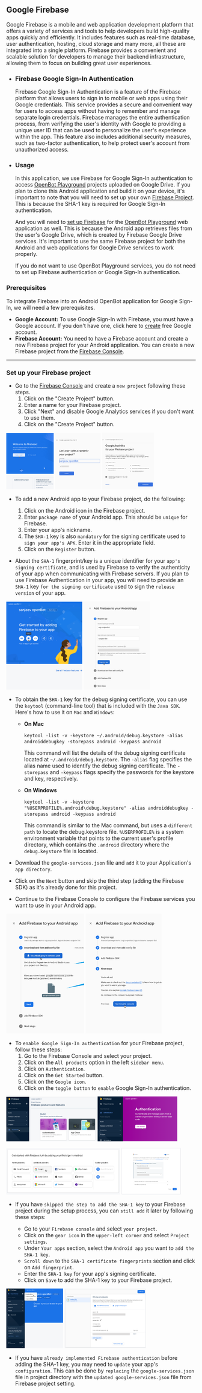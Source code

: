 ## Google Firebase

Google Firebase is a mobile and web application development platform that offers a variety of services and tools to help developers build high-quality apps quickly and efficiently. It includes features such as real-time database, user authentication, hosting, cloud storage and many more, all these are integrated into a single platform. Firebase provides a convenient and scalable solution for developers to manage their backend infrastructure, allowing them to focus on building great user experiences.

- ### Firebase Google Sign-In Authentication

  Firebase Google Sign-In Authentication is a feature of the Firebase platform that allows users to sign in to mobile or web apps using their Google credentials. This service provides a secure and convenient way for users to access apps without having to remember and manage separate login credentials. Firebase manages the entire authentication process, from verifying the user's identity with Google to providing a unique user ID that can be used to personalize the user's experience within the app. This feature also includes additional security measures, such as two-factor authentication, to help protect user's account from unauthorized access.

- ### Usage
  In this application, we use Firebase for Google Sign-In authentication to access [OpenBot Playground](https://github.com/3dwesupport/OpenBot/tree/react-blockly/open-code#readme) projects uploaded on Google Drive. If you plan to clone this Android application and build it on your device, it's important to note that you will need to set up your own [Firebase Project](https://github.com/3dwesupport/OpenBot/tree/android-blockly-v2/android/app/src/main/java/org/openbot/googleServices#set-up-your-firebase-project). This is because the SHA-1 key is required for Google Sign-In authentication. 
  
  And you will need to [set up Firebase](https://github.com/3dwesupport/OpenBot/tree/react-blockly/open-code#readme) for the [OpenBot Playground](https://www.openbot.itinker.io/) web application as well. This is because the Android app retrieves files from the user's Google Drive, which is created by Firebase Google Drive services. It's important to use the same Firebase project for both the Android and web applications for Google Drive services to work properly.
  
  If you do not want to use OpenBot Playground services, you do not need to set up Firebase authentication or Google Sign-In authentication.

### Prerequisites
To integrate Firebase into an Android OpenBot application for Google Sign-In, we will need a few prerequisites.
- **Google Account:** To use Google Sign-In with Firebase, you must have a Google account. If you don't have one, click here to [create](https://accounts.google.com/signup) free Google account.
- **Firebase Account:** You need to have a Firebase account and create a new Firebase project for your Android application. You can create a new Firebase project from the [Firebase Console](https://console.firebase.google.com/).
****

### Set up your Firebase project

- Go to the [Firebase Console](https://console.firebase.google.com/) and create a `new project` following these steps.
  1. Click on the "Create Project" button.
  2. Enter a name for your Firebase project.
  3. Click "Next" and disable Google Analytics services if you don't want to use them.
  4. Click on the "Create Project" button.
<p>
<img src="../../../../../../../../docs/images/create_project.jpg" alt="Create project" width="25%"/>
<img src="../../../../../../../../docs/images/enter_project_name.jpg" alt="Enter project name" width="24%"/>
<img src="../../../../../../../../docs/images/disable_analytics.jpg" alt="Disable analytics" width="27.5%"/>
</p>

- To add a new Android app to your Firebase project, do the following:
  1. Click on the Android icon in the Firebase project.
  2. Enter `package name` of your Android app. This should be `unique` for Firebase.
  3. Enter your app's nickname.
  4. The `SHA-1` key is also `mandatory` for the signing certificate used to `sign your app's APK`. Enter it in the appropriate field.
  5. Click on the `Register` button.
  

- About the `SHA-1` fingerprint/key is a unique identifier for your `app's signing certificate`, and is used by Firebase to verify the authenticity of your app when communicating with Firebase servers. If you plan to use Firebase Authentication in your app, you will need to provide an `SHA-1` key `for the signing certificate` used to sign the `release version` of your app.
  
<p>
<img src="../../../../../../../../docs/images/add_android_app.jpg" alt="Create project" width="40%"/>
<img src="../../../../../../../../docs/images/package_name.jpg" alt="Package Name" width="35%"/>
</p>

- To obtain the `SHA-1` key for the debug signing certificate, you can use the `keytool` (command-line tool) that is included with the `Java SDK`. Here's how to use it on `Mac` and `Windows`:
  

  - **On Mac**
    ```shell
    keytool -list -v -keystore ~/.android/debug.keystore -alias androiddebugkey -storepass android -keypass android
    ```
    This command will list the details of the debug signing certificate located at `~/.android/debug.keystore`. The `-alias` flag specifies the alias name used to identify the debug signing certificate. The `-storepass` and `-keypass` flags specify the passwords for the keystore and key, respectively.
  

  - **On Windows**
    ```shell 
    keytool -list -v -keystore "%USERPROFILE%.android\debug.keystore" -alias androiddebugkey -storepass android -keypass android
    ```
    This command is similar to the Mac command, but uses a `different path` to locate the debug.keystore file. `%USERPROFILE%` is a system environment variable that points to the current user's profile directory, which contains the `.android` directory where the `debug.keystore` file is located.

- Download the `google-services.json` file and `add` it to your Application's `app directory`.
- Click on the `Next` button and skip the third step (adding the Firebase SDK) as it's already done for this project.
- Continue to the Firebase Console to configure the Firebase services you want to use in your Android app.

<p>
<img src="../../../../../../../../docs/images/google_service_json_file.jpg" alt="Google services json file" width="41%"/>
<img src="../../../../../../../../docs/images/continue_to_console.jpg" alt="Continue to console" width="40.2%"/>
</p>

- To `enable Google Sign-In authentication` for your Firebase project, follow these steps:
  1. Go to the Firebase Console and select your project.
  2. Click on the `All products` option in the left `sidebar menu`.
  3. Click on `Authentication`.
  4. Click on the `Get Started` button.
  5. Click on the `Google icon`.
  6. Click on the `toggle button` to `enable` Google Sign-In authentication.

<p>
<img src="../../../../../../../../docs/images/firebase_product_services.jpg" alt="Firebase product services" width="47.5%"/>
<img src="../../../../../../../../docs/images/firebase_authentication.jpg" alt="Firebase authentication" width="42%"/>
</p>
<p>
<img src="../../../../../../../../docs/images/google_signin.jpg" alt="Google Sign-In" width="60%"/>
<img src="../../../../../../../../docs/images/google_signin_enable.jpg" alt="Google Sign-In enable" width="31.5%"/>
</p>


- If you have `skipped the step to add the SHA-1 key` to your Firebase project during the setup process, you can `still add` it later by following these steps:

  - Go to your `Firebase console` and select `your project`.
  - Click on the `gear icon` in the `upper-left corner` and select `Project settings`.
  - Under `Your apps` section, select the `Android app` you want to `add the SHA-1 key`.
  - `Scroll down` to the `SHA-1 certificate fingerprints` section and click on `Add fingerprint`.
  - Enter the `SHA-1 key` for your app's signing certificate.
  - Click on `Save` to add the SHA-1 key to your Firebase project.

<p>
<img src="../../../../../../../../docs/images/gear_icon.jpg" alt="Gear icon" width="30%"/>
<img src="../../../../../../../../docs/images/add_sha1.jpg" alt="Add SHA-1" width="43%"/>
</p>

- If you have `already implemented Firebase authentication` before adding the SHA-1 key, you may need to `update` your app's `configuration`. This can be done by `replacing` the `google-services.json` file in project directory with the `updated google-services.json` file from Firebase project setting.